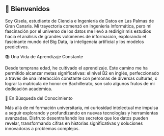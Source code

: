 ## 🌿 Bienvenidos

Soy Gisela, estudiante de Ciencia e Ingeniería de Datos en Las Palmas de Gran Canaria. Mi trayectoria comenzó en Ingeniería Informática, pero mi fascinación por el universo de los datos me llevó a redirigir mis estudios hacia el análisis de grandes volúmenes de información, explorando el fascinante mundo del Big Data, la inteligencia artificial y los modelos predictivos.


📚 Una Vida de Aprendizaje Constante

Desde temprana edad, he cultivado el aprendizaje. Este camino me ha permitido alcanzar metas significativas: el nivel B2 en inglés, perfeccionado a través de una interacción constante con personas de diversas culturas, o lograr la matrícula de honor en Bachillerato, son solo algunos frutos de mi dedicación académica. 


🧠 En Búsqueda del Conocimiento

Más allá de mi formación universitaria, mi curiosidad intelectual me impulsa a seguir explorando y profundizando en nuevas tecnologías y herramientas avanzadas. Disfruto desentrañando los secretos que los datos pueden revelar, transformando cifras en historias significativas y soluciones innovadoras a problemas complejos.


